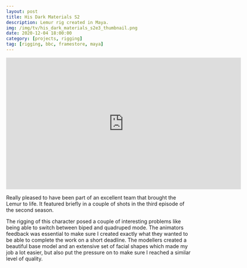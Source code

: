 ```yaml
---
layout: post
title: His Dark Materials S2
description: Lemur rig created in Maya.
img: /img/tv/his_dark_materials_s2e3_thumbnail.png
date: 2020-12-04 18:00:00
category: [projects, rigging]
tag: [rigging, bbc, framestore, maya]
---
```

<p align="center"><iframe src="https://player.vimeo.com/video/518985847" width="640" height="360" frameborder="0" webkitallowfullscreen mozallowfullscreen allowfullscreen></iframe></p>

<p class="justify">Really pleased to have been part of an excellent team that brought the Lemur to life. It featured briefly in a couple of shots in the third episode of the second season.</p> 

<p class="justify">The rigging of this character posed a couple of interesting problems like being able to switch between biped and quadruped mode. The animators feedback was essential to make sure I created exactly what they wanted to be able to complete the work on a short deadline. The modellers created a beautiful base model and an extensive set of facial shapes which made my job a lot easier, but also put the pressure on to make sure I reached a similar level of quality.</p>

